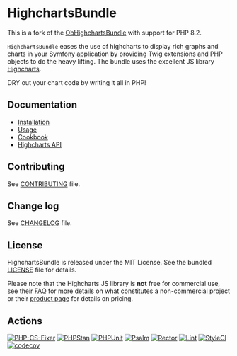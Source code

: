 # HighchartsBundle

This is a fork of the [ObHighchartsBundle](https://github.com/marcaube/ObHighchartsBundle)
with support for PHP 8.2.

`HighchartsBundle` eases the use of highcharts to display rich graphs and
charts in your Symfony application by providing Twig extensions and PHP objects
to do the heavy lifting. The bundle uses the excellent JS
library [Highcharts](https://www.highcharts.com).

DRY out your chart code by writing it all in PHP!

## Documentation

* [Installation](resources/doc/installation.md)
* [Usage](resources/doc/usage.md)
* [Cookbook](resources/doc/cookbook.md)
* [Highcharts API](https://api.highcharts.com/highcharts)

## Contributing

See [CONTRIBUTING](CONTRIBUTING.md) file.

## Change log

See [CHANGELOG](CHANGELOG.md) file.

## License

HighchartsBundle is released under the MIT License. See the bundled
[LICENSE](LICENSE) file for details.

Please note that the Highcharts JS library is **not** free for commercial use,
see their [FAQ](https://shop.highsoft.com/faq) for more details on what
constitutes a non-commercial project or their
[product page](https://www.highcharts.com/products) for details on pricing.

## Actions

[![PHP-CS-Fixer](https://github.com/laurentmuller/HighchartsBundle/actions/workflows/php-cs-fixer.yaml/badge.svg)](https://github.com/laurentmuller/HighchartsBundle/actions/workflows/php-cs-fixer.yaml)
[![PHPStan](https://github.com/laurentmuller/HighchartsBundle/actions/workflows/php_stan.yaml/badge.svg)](https://github.com/laurentmuller/HighchartsBundle/actions/workflows/php_stan.yaml)
[![PHPUnit](https://github.com/laurentmuller/HighchartsBundle/actions/workflows/php_unit.yaml/badge.svg)](https://github.com/laurentmuller/HighchartsBundle/actions/workflows/php_unit.yaml)
[![Psalm](https://github.com/laurentmuller/HighchartsBundle/actions/workflows/pslam.yaml/badge.svg)](https://github.com/laurentmuller/HighchartsBundle/actions/workflows/pslam.yaml)
[![Rector](https://github.com/laurentmuller/HighchartsBundle/actions/workflows/rector.yaml/badge.svg)](https://github.com/laurentmuller/HighchartsBundle/actions/workflows/rector.yaml)
[![Lint](https://github.com/laurentmuller/HighchartsBundle/actions/workflows/lint.yaml/badge.svg)](https://github.com/laurentmuller/HighchartsBundle/actions/workflows/lint.yaml)
[![StyleCI](https://github.styleci.io/repos/472412531/shield?branch=master)](https://github.styleci.io/repos/472412531?branch=master)
[![codecov](https://codecov.io/gh/laurentmuller/HighchartsBundle/graph/badge.svg?token=ILPZUJJBNA)](https://codecov.io/gh/laurentmuller/HighchartsBundle)
